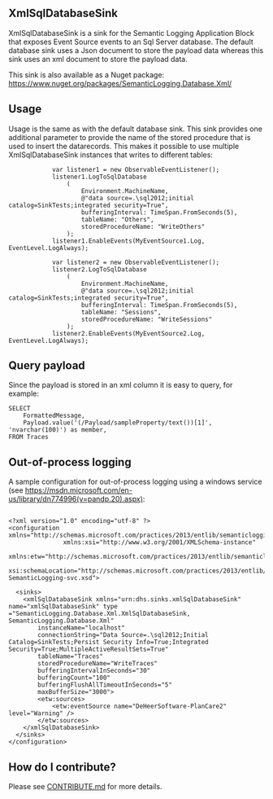 ## XmlSqlDatabaseSink
XmlSqlDatabaseSink  is a sink for the Semantic Logging Application Block that exposes Event Source events to an Sql Server database.
The default database sink uses a Json document to store the payload data whereas this sink uses an xml document to store the payload data.

This sink is also available as a Nuget package: https://www.nuget.org/packages/SemanticLogging.Database.Xml/

## Usage
Usage is the same as with the default database sink. This sink provides one additional parameter to provide the name of the stored procedure
that is used to insert the datarecords. This makes it possible to use multiple XmlSqlDatabaseSink instances that writes to different tables:


```
            var listener1 = new ObservableEventListener();
            listener1.LogToSqlDatabase
                (
                    Environment.MachineName,
                    @"data source=.\sql2012;initial catalog=SinkTests;integrated security=True",
                    bufferingInterval: TimeSpan.FromSeconds(5),
                    tableName: "Others",
                    storedProcedureName: "WriteOthers"
                );
            listener1.EnableEvents(MyEventSource1.Log, EventLevel.LogAlways);

            var listener2 = new ObservableEventListener();
            listener2.LogToSqlDatabase
                (
                    Environment.MachineName,
                    @"data source=.\sql2012;initial catalog=SinkTests;integrated security=True",
                    bufferingInterval: TimeSpan.FromSeconds(5),
                    tableName: "Sessions",
                    storedProcedureName: "WriteSessions"
                );
            listener2.EnableEvents(MyEventSource2.Log, EventLevel.LogAlways);
```
## Query payload

Since the payload is stored in an xml column it is easy to query, for example:

```
SELECT
	FormattedMessage,
	Payload.value('(/Payload/sampleProperty/text())[1]', 'nvarchar(100)') as member,
FROM Traces
```

## Out-of-process logging

A sample configuration for out-of-process logging using a windows service (see https://msdn.microsoft.com/en-us/library/dn774996(v=pandp.20).aspx):

```

<?xml version="1.0" encoding="utf-8" ?>
<configuration xmlns="http://schemas.microsoft.com/practices/2013/entlib/semanticlogging/etw"
               xmlns:xsi="http://www.w3.org/2001/XMLSchema-instance"
			   xmlns:etw="http://schemas.microsoft.com/practices/2013/entlib/semanticlogging/etw"
               xsi:schemaLocation="http://schemas.microsoft.com/practices/2013/entlib/semanticlogging/etw SemanticLogging-svc.xsd">
  
  <sinks>
    <xmlSqlDatabaseSink xmlns="urn:dhs.sinks.xmlSqlDatabaseSink" name="xmlSqlDatabaseSink" type ="SemanticLogging.Database.Xml.XmlSqlDatabaseSink, SemanticLogging.Database.Xml"
		instanceName="localhost"
		connectionString="Data Source=.\sql2012;Initial Catalog=SinkTests;Persist Security Info=True;Integrated Security=True;MultipleActiveResultSets=True"
		tableName="Traces"
		storedProcedureName="WriteTraces"
		bufferingIntervalInSeconds="30"
		bufferingCount="100"
		bufferingFlushAllTimeoutInSeconds="5"
		maxBufferSize="3000">
		<etw:sources>
			<etw:eventSource name="DeHeerSoftware-PlanCare2" level="Warning" />
		</etw:sources>
	</xmlSqlDatabaseSink>
  </sinks>
</configuration>

```

## How do I contribute?

Please see [CONTRIBUTE.md](/CONTRIBUTE.md) for more details.

